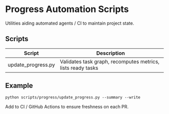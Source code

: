 # Progress Automation Scripts

Utilities aiding automated agents / CI to maintain project state.

## Scripts
| Script | Description |
|--------|-------------|
| update_progress.py | Validates task graph, recomputes metrics, lists ready tasks |

## Example
```
python scripts/progress/update_progress.py --summary --write
```

Add to CI / GitHub Actions to ensure freshness on each PR.
